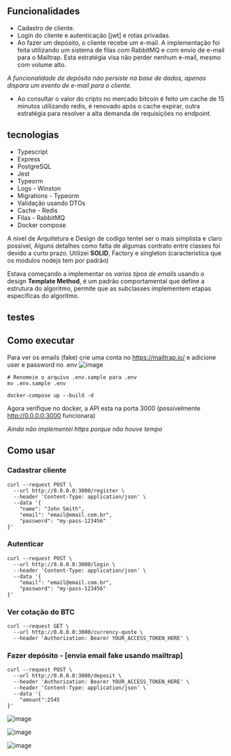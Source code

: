 ## Funcionalidades
- Cadastro de cliente.
- Login do cliente e autenticação [jwt] e rotas privadas.
- Ao fazer um depósito, o cliente recebe um e-mail. A implementação foi feita utilizando um sistema de filas com RabbitMQ e com envio de e-mail para o Mailtrap. Esta estratégia visa não perder nenhum e-mail, mesmo com volume alto.

*A funcionalidade de depósito não persiste na base de dados, apenas dispara um  evento de e-mail para o cliente.*

- Ao consultar o valor do cripto no mercado bitcoin é feito um cache de 15 minutos utilizando redis, é renovado após o cache expirar, outra estratégia para resolver a alta demanda de requisições no endpoint.



## tecnologias

- Typescript
- Express
- PostgreSQL
- Jest
- Typeorm
- Logs - Winston
- Migrations - Typeorm
- Validação usando DTOs
- Cache - Redis
- Filas - RabbitMQ
- Docker compose

A nivel de Arquitetura e Design de codigo tentei ser o mais simplista e claro possivel, Alguns detalhes como falta de algumas contrato entre classes foi devido a curto prazo. Utilizei **SOLID**, Factory e singleton (caracteristica que os modulos nodejs tem por padrão)

Estava começando a implementar os *varios tipos de emails* usando o design **Template Method**, é um padrão comportamental que define a estrutura do algoritmo, permite que as subclasses implementem etapas especificas do algoritmo.

## testes


## Como executar
Para ver os emails (fake) crie uma conta no https://mailtrap.io/
e adicione user e password no .env
![image](https://github.com/BillRizer/exchange-api/assets/5104527/9ae30eed-e7bc-49d7-bf5d-6e82696370f2)

```
# Renomeie o arquivo .env.sample para .env
mv .env.sample .env

docker-compose up --build -d

```
Agora verifique no docker, a API esta na porta 3000 (possivelmente http://0.0.0.0:3000 funcionara)

*Ainda não implementei https porque não houve tempo*


## Como usar

###  Cadastrar cliente
```
curl --request POST \
  --url http://0.0.0.0:3000/register \
  --header 'Content-Type: application/json' \
  --data '{
	"name": "John Smith",
	"email": "email@email.com.br",
	"password": "my-pass-123456"
}'
```

### Autenticar 
```
curl --request POST \
  --url http://0.0.0.0:3000/login \
  --header 'Content-Type: application/json' \
  --data '{
	"email": "email@email.com.br",
	"password": "my-pass-123456"
}'
```

### Ver cotação do BTC
```
curl --request GET \
  --url http://0.0.0.0:3000/currency-quote \
  --header 'Authorization: Bearer YOUR_ACCESS_TOKEN_HERE' \
```


### Fazer depósito - [envia email fake usando mailtrap]
```
curl --request POST \
  --url http://0.0.0.0:3000/deposit \
  --header 'Authorization: Bearer YOUR_ACCESS_TOKEN_HERE' \
  --header 'Content-Type: application/json' \
  --data '{
	"amount":2545
}'
```

![image](https://github.com/BillRizer/exchange-api/assets/5104527/f305a3d9-29c4-48f1-a0a8-d041c193b5e5)

![image](https://github.com/BillRizer/exchange-api/assets/5104527/309d78f0-c305-4676-82c6-c17268031bde)

![image](https://github.com/BillRizer/exchange-api/assets/5104527/173d736d-0234-4257-8a77-6ab71adad66e)


